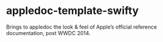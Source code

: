 appledoc-template-swifty
========================

Brings to appledoc the look &amp; feel of Apple’s official reference documentation, post WWDC 2014.
